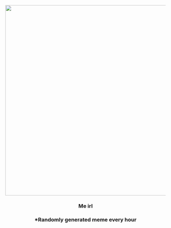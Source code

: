 <p align="center">
        <img src="https://i.redd.it/lmbknaezhpt81.jpg" width="600" height="600">
        </p>
        <h3 align="center">Me irl</h3>
        <h3 align="center">*Randomly generated meme every hour</h3>
    